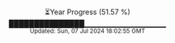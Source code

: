 <p align="center">
⏳Year Progress (51.57 %)<br>
███████████████▁▁▁▁▁▁▁▁▁▁▁▁▁▁▁ <br>
<sub>Updated: Sun, 07 Jul 2024 18:02:55 GMT</sub>
</p>

